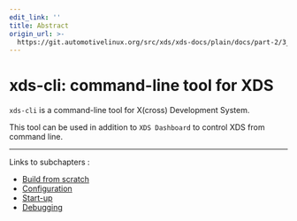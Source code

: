 ```yaml
---
edit_link: ''
title: Abstract
origin_url: >-
  https://git.automotivelinux.org/src/xds/xds-docs/plain/docs/part-2/3_xds-cli/0_abstract.md?h=icefish
---
```


<!-- WARNING: This file is generated by fetch_docs.js using /home/boron/Documents/AGL/docs-webtemplate/site/_data/tocs/devguides/icefish/xds-docs-guides-devguides-book.yml -->

# xds-cli: command-line tool for XDS

`xds-cli` is a command-line tool for X(cross) Development System.

This tool can be used in addition to `XDS Dashboard` to control XDS from command
line.

---

Links to subchapters :

- [Build from scratch](./1_build.html)
- [Configuration](./2_config.html)
- [Start-up](./3_commands.html)
- [Debugging](./4_debug.html)
